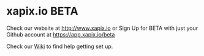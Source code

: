 # xapix.io BETA

Check our website at http://www.xapix.io or Sign Up for BETA with just your Github account at https://app.xapix.io/beta

Check our [Wiki](https://github.com/xapix-io/beta/wiki) to find help getting set up.
